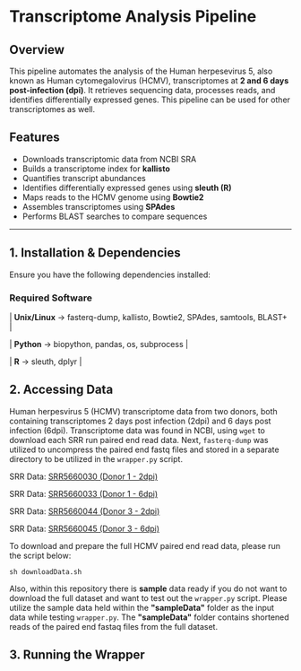 # Transcriptome Analysis Pipeline

## Overview
This pipeline automates the analysis of the Human herpesevirus 5, also known as Human cytomegalovirus (HCMV), transcriptomes at **2 and 6 days post-infection (dpi)**. It retrieves sequencing data, processes reads, and identifies differentially expressed genes. This pipeline can be used for other transcriptomes as well.

## Features
- Downloads transcriptomic data from NCBI SRA
- Builds a transcriptome index for **kallisto**
- Quantifies transcript abundances
- Identifies differentially expressed genes using **sleuth (R)**
- Maps reads to the HCMV genome using **Bowtie2**
- Assembles transcriptomes using **SPAdes**
- Performs BLAST searches to compare sequences

---

## **1. Installation & Dependencies**
Ensure you have the following dependencies installed:

### **Required Software**

| **Unix/Linux** -> fasterq-dump, kallisto, Bowtie2, SPAdes, samtools, BLAST+ |

| **Python** -> biopython, pandas, os, subprocess | 

| **R** -> sleuth, dplyr  |

## **2. Accessing Data**
Human herpesvirus 5 (HCMV) transcriptome data from two donors, both containing transcriptomes 2 days post infection (2dpi) and 6 days post infection (6dpi). Transcriptome data was found in NCBI, using `wget` to download each SRR run paired end read data. Next, `fasterq-dump` was utilized to uncompress the paired end fastq files and stored in a separate directory to be utilized in the `wrapper.py` script.

SRR Data: [SRR5660030 (Donor 1 - 2dpi)](https://trace.ncbi.nlm.nih.gov/Traces/?view=run_browser&acc=SRR5660030&display=data-access)

SRR Data: [SRR5660033 (Donor 1 - 6dpi)](https://trace.ncbi.nlm.nih.gov/Traces/?view=run_browser&acc=SRR5660033&display=data_access)

SRR Data: [SRR5660044 (Donor 3 - 2dpi)](https://trace.ncbi.nlm.nih.gov/Traces/?view=run_browser&acc=SRR5660044&display=data-access)

SRR Data: [SRR5660045 (Donor 3 - 6dpi)](https://trace.ncbi.nlm.nih.gov/Traces/?view=run_browser&acc=SRR5660045&display=data-access)

To download and prepare the full HCMV paired end read data, please run the script below:
```
sh downloadData.sh
```

Also, within this repository there is **sample** data ready if you do not want to download the full dataset and want to test out the `wrapper.py` script. Please utilize the sample data held within the **"sampleData"** folder as the input data while testing `wrapper.py`. The **"sampleData"** folder contains shortened reads of the paired end fastaq files from the full dataset.

## **3. Running the Wrapper**
